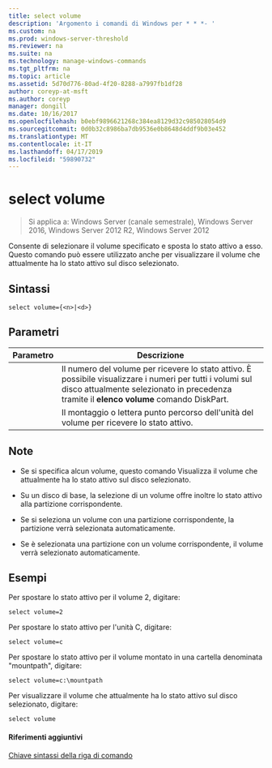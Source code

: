 ```yaml
---
title: select volume
description: 'Argomento i comandi di Windows per * * *- '
ms.custom: na
ms.prod: windows-server-threshold
ms.reviewer: na
ms.suite: na
ms.technology: manage-windows-commands
ms.tgt_pltfrm: na
ms.topic: article
ms.assetid: 5d70d776-80ad-4f20-8288-a7997fb1df28
author: coreyp-at-msft
ms.author: coreyp
manager: dongill
ms.date: 10/16/2017
ms.openlocfilehash: b0ebf9896621268c384ea8129d32c985028054d9
ms.sourcegitcommit: 0d0b32c8986ba7db9536e0b8648d4ddf9b03e452
ms.translationtype: MT
ms.contentlocale: it-IT
ms.lasthandoff: 04/17/2019
ms.locfileid: "59890732"
---
```

# <a name="select-volume"></a>select volume

>Si applica a: Windows Server (canale semestrale), Windows Server 2016, Windows Server 2012 R2, Windows Server 2012

Consente di selezionare il volume specificato e sposta lo stato attivo a esso. Questo comando può essere utilizzato anche per visualizzare il volume che attualmente ha lo stato attivo sul disco selezionato.  
  
  
  
## <a name="syntax"></a>Sintassi  
  
```  
select volume={<n>|<d>}  
```  
  
## <a name="parameters"></a>Parametri  
  
|Parametro|Descrizione|  
|-------|--------|  
|<n>|Il numero del volume per ricevere lo stato attivo. È possibile visualizzare i numeri per tutti i volumi sul disco attualmente selezionato in precedenza tramite il **elenco volume** comando DiskPart.|  
|<d>|Il montaggio o lettera punto percorso dell'unità del volume per ricevere lo stato attivo.|  
  
## <a name="remarks"></a>Note  
  
-   Se si specifica alcun volume, questo comando Visualizza il volume che attualmente ha lo stato attivo sul disco selezionato.  
  
-   Su un disco di base, la selezione di un volume offre inoltre lo stato attivo alla partizione corrispondente.  
  
-   Se si seleziona un volume con una partizione corrispondente, la partizione verrà selezionata automaticamente.  
  
-   Se è selezionata una partizione con un volume corrispondente, il volume verrà selezionato automaticamente.  
  
## <a name="BKMK_examples"></a>Esempi  
Per spostare lo stato attivo per il volume 2, digitare:  
  
```  
select volume=2  
```  
  
Per spostare lo stato attivo per l'unità C, digitare:  
  
```  
select volume=c  
```  
  
Per spostare lo stato attivo per il volume montato in una cartella denominata "mountpath", digitare:  
  
```  
select volume=c:\mountpath  
```  
  
Per visualizzare il volume che attualmente ha lo stato attivo sul disco selezionato, digitare:  
  
```  
select volume  
```  
  
#### <a name="additional-references"></a>Riferimenti aggiuntivi  
[Chiave sintassi della riga di comando](command-line-syntax-key.md)  
  

  

